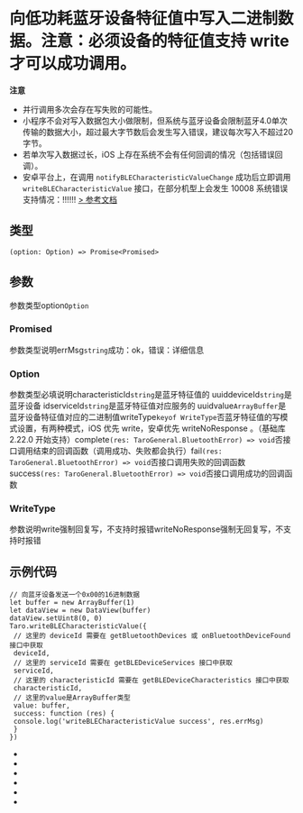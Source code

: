 # 向低功耗蓝牙设备特征值中写入二进制数据。注意：必须设备的特征值支持 write 才可以成功调用。
**注意**

- 并行调用多次会存在写失败的可能性。
- 小程序不会对写入数据包大小做限制，但系统与蓝牙设备会限制蓝牙4.0单次传输的数据大小，超过最大字节数后会发生写入错误，建议每次写入不超过20字节。
- 若单次写入数据过长，iOS 上存在系统不会有任何回调的情况（包括错误回调）。
- 安卓平台上，在调用 `notifyBLECharacteristicValueChange` 成功后立即调用 `writeBLECharacteristicValue` 接口，在部分机型上会发生 10008 系统错误
支持情况：!!!!!!
[> 参考文档
](https://developers.weixin.qq.com/miniprogram/dev/api/device/bluetooth-ble/wx.writeBLECharacteristicValue.html)
## 类型[​](writeBLECharacteristicValue.html#类型)
```tsx
(option: Option) => Promise<Promised>
```

## 参数[​](writeBLECharacteristicValue.html#参数)
参数类型option`Option`
### Promised[​](writeBLECharacteristicValue.html#promised)
参数类型说明errMsg`string`成功：ok，错误：详细信息
### Option[​](writeBLECharacteristicValue.html#option)
参数类型必填说明characteristicId`string`是蓝牙特征值的 uuiddeviceId`string`是蓝牙设备 idserviceId`string`是蓝牙特征值对应服务的 uuidvalue`ArrayBuffer`是蓝牙设备特征值对应的二进制值writeType`keyof WriteType`否蓝牙特征值的写模式设置，有两种模式，iOS 优先 write，安卓优先 writeNoResponse 。（基础库 2.22.0 开始支持）complete`(res: TaroGeneral.BluetoothError) => void`否接口调用结束的回调函数（调用成功、失败都会执行）fail`(res: TaroGeneral.BluetoothError) => void`否接口调用失败的回调函数success`(res: TaroGeneral.BluetoothError) => void`否接口调用成功的回调函数
### WriteType[​](writeBLECharacteristicValue.html#writetype)
参数说明write强制回复写，不支持时报错writeNoResponse强制无回复写，不支持时报错
## 示例代码[​](writeBLECharacteristicValue.html#示例代码)
```tsx
// 向蓝牙设备发送一个0x00的16进制数据
let buffer = new ArrayBuffer(1)
let dataView = new DataView(buffer)
dataView.setUint8(0, 0)
Taro.writeBLECharacteristicValue({
 // 这里的 deviceId 需要在 getBluetoothDevices 或 onBluetoothDeviceFound 接口中获取
 deviceId,
 // 这里的 serviceId 需要在 getBLEDeviceServices 接口中获取
 serviceId,
 // 这里的 characteristicId 需要在 getBLEDeviceCharacteristics 接口中获取
 characteristicId,
 // 这里的value是ArrayBuffer类型
 value: buffer,
 success: function (res) {
 console.log('writeBLECharacteristicValue success', res.errMsg)
 }
})
```

- 
- 

- 
- 
- 

-
